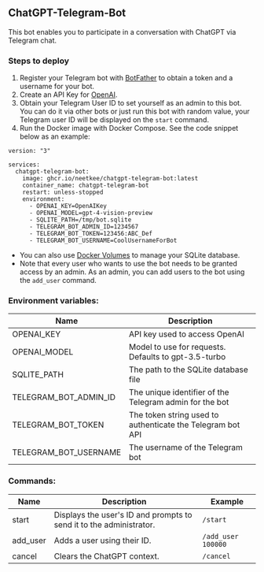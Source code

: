 ## ChatGPT-Telegram-Bot

This bot enables you to participate in a conversation with ChatGPT via Telegram chat.

### Steps to deploy

1. Register your Telegram bot with [BotFather](https://telegram.me/BotFather) to obtain a token and a username for your bot.
2. Create an API Key for [OpenAI](https://platform.openai.com/account/api-keys).
3. Obtain your Telegram User ID to set yourself as an admin to this bot. You can do it via other bots or just run this bot with random value, your Telegram user ID will be displayed on the `start`
   command.
4. Run the Docker image with Docker Compose. See the code snippet below as an example:

```
version: "3"

services:
  chatgpt-telegram-bot:
    image: ghcr.io/neetkee/chatgpt-telegram-bot:latest
    container_name: chatgpt-telegram-bot
    restart: unless-stopped
    environment:
      - OPENAI_KEY=OpenAIKey
      - OPENAI_MODEL=gpt-4-vision-preview
      - SQLITE_PATH=/tmp/bot.sqlite
      - TELEGRAM_BOT_ADMIN_ID=1234567
      - TELEGRAM_BOT_TOKEN=123456:ABC_Def
      - TELEGRAM_BOT_USERNAME=CoolUsernameForBot
```

- You can also use [Docker Volumes](https://docs.docker.com/storage/volumes/) to manage your SQLite database.
- Note that every user who wants to use the bot needs to be granted access by an admin. As an admin, you can add users to the bot using the `add_user` command.

### Environment variables:

| Name                  | Description                                                |
|-----------------------|------------------------------------------------------------|
| OPENAI_KEY            | API key used to access OpenAI                              |
| OPENAI_MODEL          | Model to use for requests. Defaults to gpt-3.5-turbo       |
| SQLITE_PATH           | The path to the SQLite database file                       |
| TELEGRAM_BOT_ADMIN_ID | The unique identifier of the Telegram admin for the bot    |
| TELEGRAM_BOT_TOKEN    | The token string used to authenticate the Telegram bot API |
| TELEGRAM_BOT_USERNAME | The username of the Telegram bot                           |

### Commands:

| Name     | Description                                                         | Example            |
|----------|---------------------------------------------------------------------|--------------------|
| start    | Displays the user's ID and prompts to send it to the administrator. | `/start`           |
| add_user | Adds a user using their ID.                                         | `/add_user 100000` |
| cancel   | Clears the ChatGPT context.                                         | `/cancel`          |